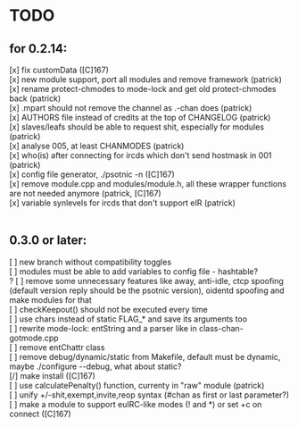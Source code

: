 # TODO
## for 0.2.14:
[x] fix customData ([C]167)<br>
[x] new module support, port all modules and remove framework (patrick)<br>
[x] rename protect-chmodes to mode-lock and get old protect-chmodes back (patrick)<br>
[x] .mpart should not remove the channel as .-chan does (patrick)<br>
[x] AUTHORS file instead of credits at the top of CHANGELOG (patrick)<br>
[x] slaves/leafs should be able to request shit, especially for modules (patrick)<br>
[x] analyse 005, at least CHANMODES (patrick)<br>
[x] who(is) after connecting for ircds which don't send hostmask in 001 (patrick)<br>
[x] config file generator, ./psotnic -n ([C]167)<br>
[x] remove module.cpp and modules/module.h, all these wrapper functions are not needed anymore (patrick, [C]167)<br>
[x] variable synlevels for ircds that don't support eIR (patrick)<br>
<br>

## 0.3.0 or later:
[ ] new branch without compatibility toggles<br>
[ ] modules must be able to add variables to config file - hashtable?<br>
? [ ] remove some unnecessary features like away, anti-idle, ctcp spoofing (default version reply should be the psotnic version), oidentd spoofing and make modules for that<br>
[ ] checkKeepout() should not be executed every time<br>
[ ] use chars instead of static FLAG_* and save its arguments too<br>
[ ] rewrite mode-lock: entString and a parser like in class-chan-gotmode.cpp<br>
[ ] remove entChattr class<br>
[ ] remove debug/dynamic/static from Makefile, default must be dynamic, maybe ./configure --debug, what about static?<br>
[/] make install ([C]167)<br>
[ ] use calculatePenalty() function, currenty in "raw" module (patrick)<br>
[ ] unify +/-shit,exempt,invite,reop syntax (#chan as first or last parameter?)<br>
[ ] make a module to support euIRC-like modes (! and *) or set +c on connect ([C]167)<br>

